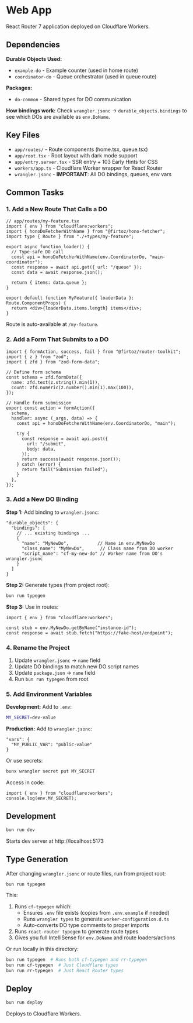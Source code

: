 # Web App

React Router 7 application deployed on Cloudflare Workers.

## Dependencies

**Durable Objects Used:**
- `example-do` - Example counter (used in home route)
- `coordinator-do` - Queue orchestrator (used in queue route)

**Packages:**
- `do-common` - Shared types for DO communication

**How bindings work:** Check `wrangler.jsonc` → `durable_objects.bindings` to see which DOs are available as `env.DoName`.

## Key Files

- `app/routes/` - Route components (home.tsx, queue.tsx)
- `app/root.tsx` - Root layout with dark mode support
- `app/entry.server.tsx` - SSR entry + 103 Early Hints for CSS
- `workers/app.ts` - Cloudflare Worker wrapper for React Router
- `wrangler.jsonc` - **IMPORTANT**: All DO bindings, queues, env vars

## Common Tasks

### 1. Add a New Route That Calls a DO

```tsx
// app/routes/my-feature.tsx
import { env } from "cloudflare:workers";
import { honoDoFetcherWithName } from "@firtoz/hono-fetcher";
import type { Route } from "./+types/my-feature";

export async function loader() {
  // Type-safe DO call
  const api = honoDoFetcherWithName(env.CoordinatorDo, "main-coordinator");
  const response = await api.get({ url: "/queue" });
  const data = await response.json();
  
  return { items: data.queue };
}

export default function MyFeature({ loaderData }: Route.ComponentProps) {
  return <div>{loaderData.items.length} items</div>;
}
```

Route is auto-available at `/my-feature`.

### 2. Add a Form That Submits to a DO

```tsx
import { formAction, success, fail } from "@firtoz/router-toolkit";
import { z } from "zod";
import { zfd } from "zod-form-data";

// Define form schema
const schema = zfd.formData({
  name: zfd.text(z.string().min(1)),
  count: zfd.numeric(z.number().min(1).max(100)),
});

// Handle form submission
export const action = formAction({
  schema,
  handler: async (_args, data) => {
    const api = honoDoFetcherWithName(env.CoordinatorDo, "main");
    
    try {
      const response = await api.post({
        url: "/submit",
        body: data,
      });
      return success(await response.json());
    } catch (error) {
      return fail("Submission failed");
    }
  },
});
```

### 3. Add a New DO Binding

**Step 1:** Add binding to `wrangler.jsonc`:
```jsonc
"durable_objects": {
  "bindings": [
    // ... existing bindings ...
    {
      "name": "MyNewDo",           // Name in env.MyNewDo
      "class_name": "MyNewDo",      // Class name from DO worker
      "script_name": "cf-my-new-do" // Worker name from DO's wrangler.jsonc
    }
  ]
}
```

**Step 2:** Generate types (from project root):
```bash
bun run typegen
```

**Step 3:** Use in routes:
```tsx
import { env } from "cloudflare:workers";

const stub = env.MyNewDo.getByName("instance-id");
const response = await stub.fetch("https://fake-host/endpoint");
```

### 4. Rename the Project

1. Update `wrangler.jsonc` → `name` field
2. Update DO bindings to match new DO script names
3. Update `package.json` → `name` field
4. Run `bun run typegen` from root

### 5. Add Environment Variables

**Development:** Add to `.env`:
```bash
MY_SECRET=dev-value
```

**Production:** Add to `wrangler.jsonc`:
```jsonc
"vars": {
  "MY_PUBLIC_VAR": "public-value"
}
```

Or use secrets:
```bash
bunx wrangler secret put MY_SECRET
```

Access in code:
```tsx
import { env } from "cloudflare:workers";
console.log(env.MY_SECRET);
```

## Development

```bash
bun run dev
```

Starts dev server at http://localhost:5173

## Type Generation

After changing `wrangler.jsonc` or route files, run from project root:

```bash
bun run typegen
```

This:
1. Runs `cf-typegen` which:
   - Ensures `.env` file exists (copies from `.env.example` if needed)
   - Runs `wrangler types` to generate `worker-configuration.d.ts`
   - Auto-converts DO type comments to proper imports
2. Runs `react-router typegen` to generate route types
3. Gives you full IntelliSense for `env.DoName` and route loaders/actions

Or run locally in this directory:
```bash
bun run typegen  # Runs both cf-typegen and rr-typegen
bun run cf-typegen  # Just Cloudflare types
bun run rr-typegen  # Just React Router types
```

## Deploy

```bash
bun run deploy
```

Deploys to Cloudflare Workers.
